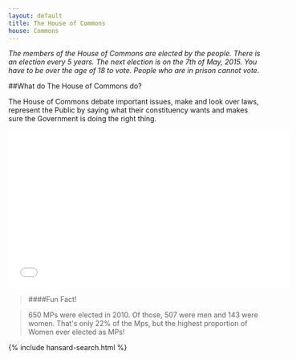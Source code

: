```yaml
---
layout: default
title: The House of Commons
house: Commons
---
```


*The members of the House of Commons are elected by the people. There is an election every 5 years. The next election is  on the 7th of May, 2015. You have to be over the age of 18 to vote. People who are in prison cannot vote.*

##What do The House of Commons do?

The House of Commons debate important issues, make and look over laws, represent the Public by saying what their constituency wants and makes sure the Government is doing the right thing.

<iframe width="560" height="315" src="//www.youtube.com/embed/dS_SLF92e5A" frameborder="0" allowfullscreen></iframe>

>####Fun Fact!

  >650 MPs were elected in 2010.
  >Of those, 507 were men and 143 were women.
  >That's only 22% of the Mps, but the highest proportion of Women ever elected as MPs!
  
  {% include hansard-search.html %}
  
